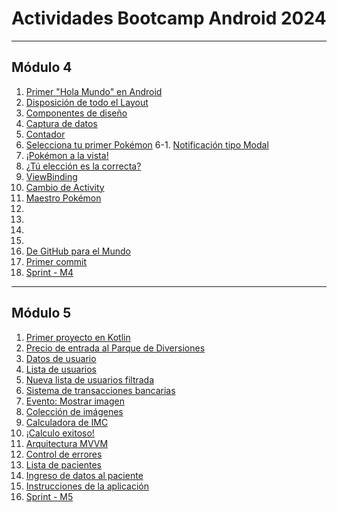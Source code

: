 # Actividades Bootcamp Android 2024
--------
## Módulo 4
1. [Primer "Hola Mundo" en Android](https://github.com/cTapiaDev/actividades_bootcamp_android_2024/blob/main/MODULO_04/ejercicio_individual_1.md)
2. [Disposición de todo el Layout](https://github.com/cTapiaDev/actividades_bootcamp_android_2024/blob/main/MODULO_04/ejercicio_individual_2.md)
3. [Componentes de diseño](https://github.com/cTapiaDev/actividades_bootcamp_android_2024/blob/main/MODULO_04/ejercicio_individual_3.md)
4. [Captura de datos](https://github.com/cTapiaDev/actividades_bootcamp_android_2024/blob/main/MODULO_04/ejercicio_individual_4.md)
5. [Contador](https://github.com/cTapiaDev/actividades_bootcamp_android_2024/blob/main/MODULO_04/ejercicio_individual_5.md)
6. [Selecciona tu primer Pokémon](https://github.com/cTapiaDev/actividades_bootcamp_android_2024/blob/main/MODULO_04/ejercicio_individual_6.md)
6-1. [Notificación tipo Modal](https://github.com/cTapiaDev/actividades_bootcamp_android_2024/blob/main/MODULO_04/ejercicio_individual_6_1.md)
7. [¡Pokémon a la vista!](https://github.com/cTapiaDev/actividades_bootcamp_android_2024/blob/main/MODULO_04/ejercicio_individual_7.md)
8. [¿Tú elección es la correcta?](https://github.com/cTapiaDev/actividades_bootcamp_android_2024/blob/main/MODULO_04/ejercicio_individual_8.md)
9. [ViewBinding](https://github.com/cTapiaDev/actividades_bootcamp_android_2024/blob/main/MODULO_04/ejercicio_individual_9.md)
10. [Cambio de Activity](https://github.com/cTapiaDev/actividades_bootcamp_android_2024/blob/main/MODULO_04/ejercicio_individual_10.md)
11. [Maestro Pokémon](https://github.com/cTapiaDev/actividades_bootcamp_android_2024/blob/main/MODULO_04/ejercicio_individual_11.md)
12. 
13. 
14. 
15. 
16. [De GitHub para el Mundo](https://github.com/cTapiaDev/actividades_bootcamp_android_2024/blob/main/MODULO_04/ejercicio_individual_16.md)
17. [Primer commit](https://github.com/cTapiaDev/actividades_bootcamp_android_2024/blob/main/MODULO_04/ejercicio_individual_17.md)
18. [Sprint - M4](https://github.com/cTapiaDev/actividades_bootcamp_android_2024/blob/main/MODULO_04/Sprint_M4.md)
--------
## Módulo 5
1. [Primer proyecto en Kotlin](https://github.com/cTapiaDev/actividades_bootcamp_android_2024/blob/main/MODULO_05/ejercicio_individual_1.md)
2. [Precio de entrada al Parque de Diversiones](https://github.com/cTapiaDev/actividades_bootcamp_android_2024/blob/main/MODULO_05/ejercicio_individual_2.md)
3. [Datos de usuario](https://github.com/cTapiaDev/actividades_bootcamp_android_2024/blob/main/MODULO_05/ejercicio_individual_3.md)
4. [Lista de usuarios](https://github.com/cTapiaDev/actividades_bootcamp_android_2024/blob/main/MODULO_05/ejercicio_individual_4.md)
5. [Nueva lista de usuarios filtrada](https://github.com/cTapiaDev/actividades_bootcamp_android_2024/blob/main/MODULO_05/ejercicio_individual_5.md)
6. [Sistema de transacciones bancarias](https://github.com/cTapiaDev/actividades_bootcamp_android_2024/blob/main/MODULO_05/ejercicio_individual_6.md)
7. [Evento: Mostrar imagen](https://github.com/cTapiaDev/actividades_bootcamp_android_2024/blob/main/MODULO_05/ejercicio_individual_7.md)
8. [Colección de imágenes](https://github.com/cTapiaDev/actividades_bootcamp_android_2024/blob/main/MODULO_05/ejercicio_individual_8.md)
9. [Calculadora de IMC](https://github.com/cTapiaDev/actividades_bootcamp_android_2024/blob/main/MODULO_05/ejercicio_individual_9.md)
10. [¡Calculo exitoso!](https://github.com/cTapiaDev/actividades_bootcamp_android_2024/blob/main/MODULO_05/ejercicio_individual_10.md)
11. [Arquitectura MVVM](https://github.com/cTapiaDev/actividades_bootcamp_android_2024/blob/main/MODULO_05/ejercicio_individual_11.md)
12. [Control de errores](https://github.com/cTapiaDev/actividades_bootcamp_android_2024/blob/main/MODULO_05/ejercicio_individual_12.md)
13. [Lista de pacientes](https://github.com/cTapiaDev/actividades_bootcamp_android_2024/blob/main/MODULO_05/ejercicio_individual_13.md)
14. [Ingreso de datos al paciente](https://github.com/cTapiaDev/actividades_bootcamp_android_2024/blob/main/MODULO_05/ejercicio_individual_14.md)
15. [Instrucciones de la aplicación](https://github.com/cTapiaDev/actividades_bootcamp_android_2024/blob/main/MODULO_05/ejercicio_individual_15.md)
16. [Sprint - M5](https://github.com/cTapiaDev/actividades_bootcamp_android_2024/blob/main/MODULO_05/Sprint_M5.md)
